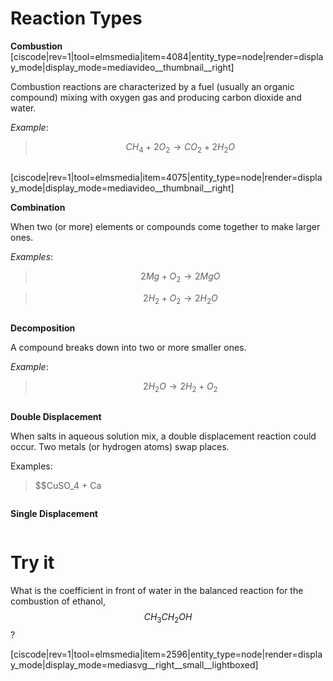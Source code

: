 <div style="float:right;margin:auto"><ebook-button title="Reaction Types" link="https://genchem.science.psu.edu/15-1-reaction-types"></ebook-button></div>


# Reaction Types



**Combustion**
[ciscode|rev=1|tool=elmsmedia|item=4084|entity_type=node|render=display_mode|display_mode=mediavideo__thumbnail__right]

Combustion reactions are characterized by a fuel (usually an organic compound) mixing with oxygen gas and producing carbon dioxide and water.

_Example_:
> $$CH_4 + 2O_2 \longrightarrow CO_2 + 2H_2O$$

<div class="spacer" style="display:block;overflow:hidden;width:100%;"></div>


[ciscode|rev=1|tool=elmsmedia|item=4075|entity_type=node|render=display_mode|display_mode=mediavideo__thumbnail__right]

**Combination**

When two (or more) elements or compounds come together to make larger ones.

_Examples_:
> $$2 Mg + O_2 \longrightarrow  2 MgO$$

> $$2H_2 + O_2 \longrightarrow 2H_2O$$

<div class="spacer" style="display:block;overflow:hidden;width:100%;"></div>


**Decomposition**

A compound breaks down into two or more smaller ones.

_Example_: 

> $$2 H_2O \longrightarrow 2H_2 + O_2$$


<div class="spacer" style="display:block;overflow:hidden;width:100%;"></div>


**Double Displacement**

When salts in aqueous solution mix, a double displacement reaction could occur.  Two metals (or hydrogen atoms) swap places.  

Examples:
> $$CuSO_4 + Ca



<div class="spacer" style="display:block;overflow:hidden;width:100%;"></div>



**Single Displacement**



<div class="spacer" style="display:block;overflow:hidden;width:100%;"></div>


# Try it

What is the coefficient in front of water in the balanced reaction for the combustion of ethanol, $$CH_3CH_2OH$$?

[ciscode|rev=1|tool=elmsmedia|item=2596|entity_type=node|render=display_mode|display_mode=mediasvg__right__small__lightboxed]